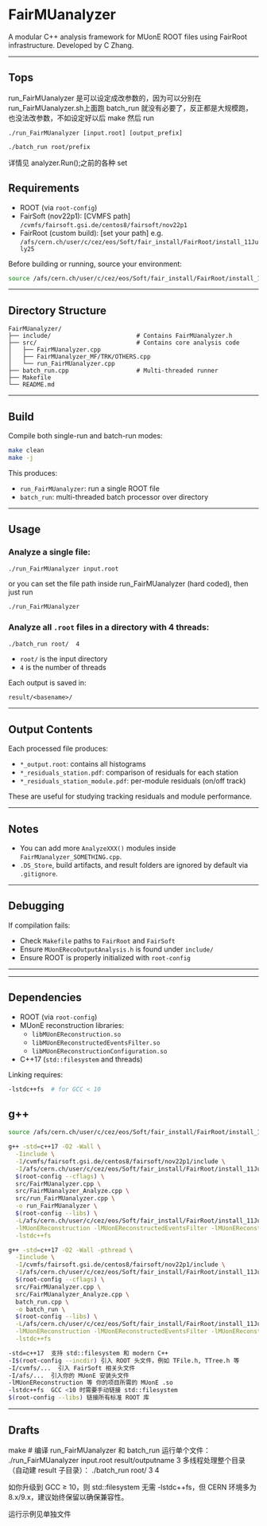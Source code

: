 # FairMUanalyzer

A modular C++ analysis framework for MUonE ROOT files using FairRoot infrastructure. Developed by C Zhang.

---

## Tops
run_FairMUanalyzer 是可以设定成改参数的，因为可以分别在run_FairMUanalyzer.sh上面跑
batch_run 就没有必要了，反正都是大规模跑，也没法改参数，不如设定好以后 make 然后 run
```
./run_FairMUanalyzer [input.root] [output_prefix]
```
```
./batch_run root/prefix
```

详情见 analyzer.Run();之前的各种 set


## Requirements

- ROOT (via `root-config`)
- FairSoft (nov22p1): [CVMFS path] `/cvmfs/fairsoft.gsi.de/centos8/fairsoft/nov22p1`
- FairRoot (custom build): [set your path] e.g. `/afs/cern.ch/user/c/cez/eos/Soft/fair_install/FairRoot/install_11July25`

Before building or running, source your environment:
```bash
source /afs/cern.ch/user/c/cez/eos/Soft/fair_install/FairRoot/install_11July25/bin/FairRootConfig.sh
```

---

## Directory Structure

```
FairMUanalyzer/
├── include/                        # Contains FairMUanalyzer.h
├── src/                            # Contains core analysis code
│   ├── FairMUanalyzer.cpp
│   ├── FairMUanalyzer_MF/TRK/OTHERS.cpp
│   └── run_FairMUanalyzer.cpp
├── batch_run.cpp                   # Multi-threaded runner
├── Makefile
└── README.md
```

---

## Build

Compile both single-run and batch-run modes:

```bash
make clean
make -j
```

This produces:
- `run_FairMUanalyzer`: run a single ROOT file
- `batch_run`: multi-threaded batch processor over directory

---

## Usage

### Analyze a single file:
```bash
./run_FairMUanalyzer input.root
```

or you can set the file path inside run_FairMUanalyzer (hard coded), then just run
```bash
./run_FairMUanalyzer 
```

### Analyze all `.root` files in a directory with 4 threads:
```bash
./batch_run root/  4
```
- `root/` is the input directory
- `4` is the number of threads

Each output is saved in:
```
result/<basename>/
```

---

## Output Contents

Each processed file produces:

- `*_output.root`: contains all histograms
- `*_residuals_station.pdf`: comparison of residuals for each station
- `*_residuals_station_module.pdf`: per-module residuals (on/off track)

These are useful for studying tracking residuals and module performance.

---

## Notes

- You can add more `AnalyzeXXX()` modules inside `FairMUanalyzer_SOMETHING.cpp`.
- `.DS_Store`, build artifacts, and result folders are ignored by default via `.gitignore`.

---

## Debugging

If compilation fails:
- Check `Makefile` paths to `FairRoot` and `FairSoft`
- Ensure `MUonERecoOutputAnalysis.h` is found under `include/`
- Ensure ROOT is properly initialized with `root-config`

---

---

## Dependencies

- ROOT (via `root-config`)
- MUonE reconstruction libraries:
  - `libMUonEReconstruction.so`
  - `libMUonEReconstructedEventsFilter.so`
  - `libMUonEReconstructionConfiguration.so`
- C++17 (`std::filesystem` and threads)

Linking requires:

```bash
-lstdc++fs  # for GCC < 10
```

## g++
```bash
source /afs/cern.ch/user/c/cez/eos/Soft/fair_install/FairRoot/install_11July25/bin/FairRootConfig.sh
```

```bash
g++ -std=c++17 -O2 -Wall \
  -Iinclude \
  -I/cvmfs/fairsoft.gsi.de/centos8/fairsoft/nov22p1/include \
  -I/afs/cern.ch/user/c/cez/eos/Soft/fair_install/FairRoot/install_11July25/include \
  $(root-config --cflags) \
  src/FairMUanalyzer.cpp \
  src/FairMUanalyzer_Analyze.cpp \
  src/run_FairMUanalyzer.cpp \
  -o run_FairMUanalyzer \
  $(root-config --libs) \
  -L/afs/cern.ch/user/c/cez/eos/Soft/fair_install/FairRoot/install_11July25/lib64 \
  -lMUonEReconstruction -lMUonEReconstructedEventsFilter -lMUonEReconstructionConfiguration \
  -lstdc++fs
```
```bash
g++ -std=c++17 -O2 -Wall -pthread \
  -Iinclude \
  -I/cvmfs/fairsoft.gsi.de/centos8/fairsoft/nov22p1/include \
  -I/afs/cern.ch/user/c/cez/eos/Soft/fair_install/FairRoot/install_11July25/include \
  $(root-config --cflags) \
  src/FairMUanalyzer.cpp \
  src/FairMUanalyzer_Analyze.cpp \
  batch_run.cpp \
  -o batch_run \
  $(root-config --libs) \
  -L/afs/cern.ch/user/c/cez/eos/Soft/fair_install/FairRoot/install_11July25/lib64 \
  -lMUonEReconstruction -lMUonEReconstructedEventsFilter -lMUonEReconstructionConfiguration \
  -lstdc++fs
```


```bash
-std=c++17  支持 std::filesystem 和 modern C++
-I$(root-config --incdir) 引入 ROOT 头文件，例如 TFile.h, TTree.h 等
-I/cvmfs/...  引入 FairSoft 相关头文件
-I/afs/...  引入你的 MUonE 安装头文件
-lMUonEReconstruction 等 你的项目所需的 MUonE .so
-lstdc++fs  GCC <10 时需要手动链接 std::filesystem
$(root-config --libs) 链接所有标准 ROOT 库
```

---

## Drafts

make         # 编译 run_FairMUanalyzer 和 batch_run
运行单个文件：
./run_FairMUanalyzer input.root result/outputname 3
多线程处理整个目录（自动建 result 子目录）：
./batch_run root/ 3 4

如你升级到 GCC ≥ 10，则 std::filesystem 无需 -lstdc++fs，但 CERN 环境多为 8.x/9.x，建议始终保留以确保兼容性。

运行示例见单独文件



